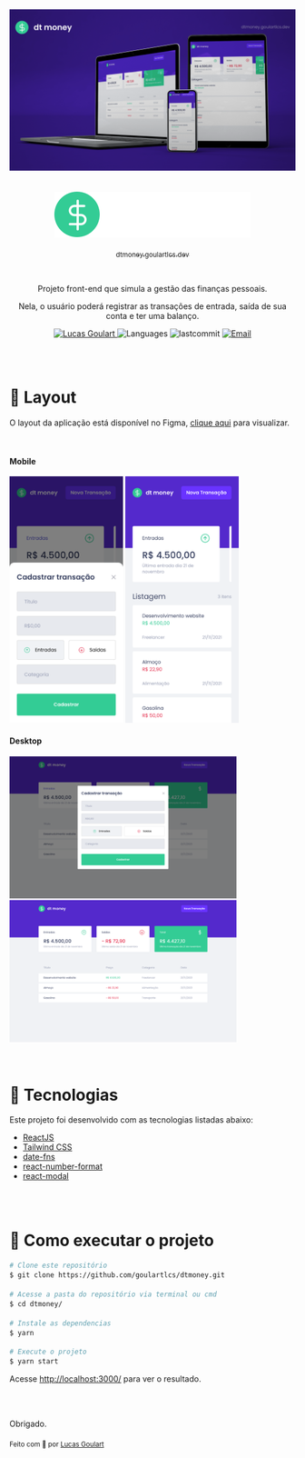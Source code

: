 <div align="center">
  <a href="https://dtmoney.goulartlcs.dev/" target="_blank">
    <img src="./src/assets/dtmoney_cover.png" alt="dt money" />
  </a>

  <br />
  <br />
  <br />

  <a href="https://dtmoney.goulartlcs.dev/" target="_blank">
    <img src="./src/assets/logo.svg" alt="dt money" />
  </a>
  <p align="center">
    <a href="https://dtmoney.goulartlcs.dev/" target="_blank">
      <sub>dtmoney.goulartlcs.dev</sub>
    </a> 
  </p>

  <br />

  <p align="center">
    Projeto front-end que simula a gestão das finanças pessoais.
  </p>
  <p align="center">
    Nela, o usuário poderá registrar as transações de entrada, saída de sua conta e ter uma balanço.
  </p>
 
  
  <p align="center">
    <a href="https://www.linkedin.com/in/goulartlcs/">
      <img alt="Lucas Goulart" src="https://img.shields.io/badge/-goulartlcs-363F5F?style=flat&logo=Linkedin&logoColor=white" />
    </a>
    <img alt="Languages" src="https://img.shields.io/github/languages/count/goulartlcs/dtmoney?color=363F5F" />
    <img alt="lastcommit" src="https://img.shields.io/github/last-commit/goulartlcs/dtmoney?color=363F5F" />
    <a href="mailto:lucas@goulartlcs.dev">
     <img alt="Email" src="https://img.shields.io/badge/-lucas%40goulartlcs.dev-363F5F" />
    </a> 
  </p>
</div>

<br />
<br />

# :art: Layout
O layout da aplicação está disponível no Figma, [clique aqui](https://www.figma.com/file/0xmu9mj2TJYoIOubBFWsk5/dtmoney-Ignite-(Copy)?node-id=0%3A1) para visualizar.

<br />

#### Mobile
<div align="left">
  <img src="./src/assets/screenshot_mobile-2.png" alt="Screenshot Mobile dt money" width="200px" />
  <img src="./src/assets/screenshot_mobile-1.png" alt="Screenshot Mobile dt money" width="200px" />
</div>

#### Desktop
<div align="left">
  <img src="./src/assets/screenshot_desktop-2.png" alt="Screenshot Desktop dt money" width="400px" />
  <img src="./src/assets/screenshot_desktop-1.png" alt="Screenshot Desktop dt money" width="400px" />
</div>

<br />
<br />

# 🧰 Tecnologias
Este projeto foi desenvolvido com as tecnologias listadas abaixo:

- [ReactJS](https://reactjs.org/)
- [Tailwind CSS](https://tailwindcss.com/)
- [date-fns](https://date-fns.org/)
- [react-number-format](https://github.com/s-yadav/react-number-format)
- [react-modal](https://github.com/reactjs/react-modal)

<br />
<br />

# :rocket: Como executar o projeto
```bash
# Clone este repositório
$ git clone https://github.com/goulartlcs/dtmoney.git

# Acesse a pasta do repositório via terminal ou cmd
$ cd dtmoney/

# Instale as dependencias
$ yarn

# Execute o projeto
$ yarn start
```
Acesse [http://localhost:3000/](http://localhost:3000/) para ver o resultado.

<br />
<br />

Obrigado. 

<sub align="center">
  Feito com 💚 por <a href="https://instagram.com/goulartlcs/" target="_blank">Lucas Goulart</a>
</dub>
